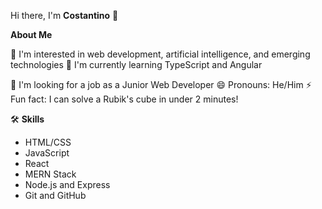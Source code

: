Hi there, I'm **Costantino** 👋

**About Me**

👀 I'm interested in web development, artificial intelligence, and emerging technologies
🌱 I'm currently learning TypeScript and Angular

💼 I'm looking for a job as a Junior Web Developer
😄 Pronouns: He/Him
⚡ Fun fact: I can solve a Rubik's cube in under 2 minutes!

🛠️ **Skills**

- HTML/CSS 
- JavaScript
- React
- MERN Stack
- Node.js and Express
- Git and GitHub
